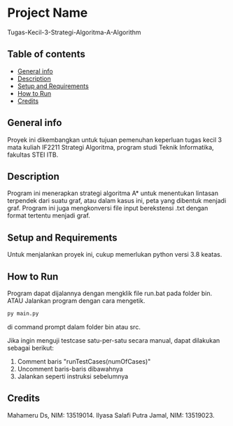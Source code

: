 # Project Name

Tugas-Kecil-3-Strategi-Algoritma-A-Algorithm

## Table of contents

- [General info](#general-info)
- [Description](#description)
- [Setup and Requirements](#setup-and-requirements)
- [How to Run](#how-to-run)
- [Credits](#credits)

## General info

Proyek ini dikembangkan untuk tujuan pemenuhan keperluan tugas kecil 3 mata kuliah IF2211 Strategi Algoritma, program studi Teknik Informatika, fakultas STEI ITB.

## Description

Program ini menerapkan strategi algoritma A\* untuk menentukan lintasan terpendek dari suatu graf, atau dalam kasus ini, peta yang dibentuk menjadi graf.
Program ini juga mengkonversi file input berekstensi .txt dengan format tertentu menjadi graf.

## Setup and Requirements

Untuk menjalankan proyek ini, cukup memerlukan python versi 3.8 keatas.

## How to Run

Program dapat dijalannya dengan mengklik file run.bat pada folder bin.
ATAU
Jalankan program dengan cara mengetik.
```bash
py main.py
```
di command prompt dalam folder bin atau src.

Jika ingin menguji testcase satu-per-satu secara manual, dapat dilakukan sebagai berikut:
1. Comment baris "runTestCases(numOfCases)"
2. Uncomment baris-baris dibawahnya
3. Jalankan seperti instruksi sebelumnya

## Credits

Mahameru Ds, NIM: 13519014.
Ilyasa Salafi Putra Jamal, NIM: 13519023.
